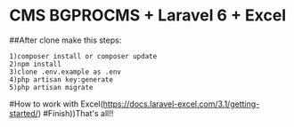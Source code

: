 # CMS BGPROCMS + Laravel 6 + Excel
##After clone make this steps:
```
1)composer install or composer update
2)npm install
3)clone .env.example as .env
4)php artisan key:generate
5)php artisan migrate
```
#How to work with Excel(https://docs.laravel-excel.com/3.1/getting-started/)
#Finish))That's all!!
